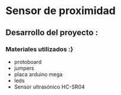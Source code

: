 # Sensor de proximidad 

## Desarrollo del proyecto :
### Materiales utilizados :}
+ protoboard
+ jumpers
+ placa arduino mega 
+ leds 
+ Sensor ultrasónico HC-SR04 



